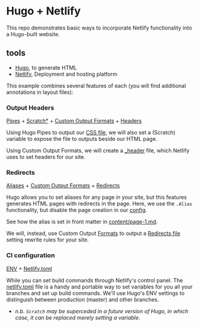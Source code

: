 # Hugo + Netlify

This repo demonstrates basic ways to incorporate Netlify functionality into a Hugo-built website.

## tools

 - [Hugo](http://gohugo.io/), to generate HTML
 - [Netlify](https://www.netlify.com/), Deployment and hosting platform


This example combines several features of each (you will find additional annotations in layout files):

### Output Headers

[Pipes](https://gohugo.io/hugo-pipes/) + [Scratch*](https://gohugo.io/functions/scratch/) + [Custom Output Formats](https://gohugo.io/templates/output-formats) + [Headers](https://www.netlify.com/docs/headers-and-basic-auth/)

Using Hugo Pipes to output our [CSS file](/layouts/partials/head.html), we will also set a (Scratch) variable to expose the file to outputs beside our HTML page.

Using Custom Output Formats, we will create a [_header](/layouts/index.headers) file, which Netlify uses to set headers for our site.


### Redirects

[Aliases](https://gohugo.io/content-management/urls/) + [Custom Output Formats](https://gohugo.io/templates/output-formats) + [Redirects](https://www.netlify.com/docs/redirects/)

Hugo allows you to set aliases for any page in your site, but this features generates HTML pages with redirects in the page. Here, we use the `.Alias` functionality, but disable the page creation in our [config](/config.toml#L5). 

See how the alias is set in front matter in [content/page-1.md](/content/page-1.md).

We will, instead, use Custom Output [Formats](/config.toml#L21) to output a [Redirects file](/layouts/index.redir) setting rewrite rules for your site. 


### CI configuration

[ENV](https://gohugo.io/commands/hugo_env/) + [Netlify.toml](https://www.netlify.com/docs/netlify-toml-reference/)

While you can set build commands through Netlify's control panel. The [netlify.toml](/netlify.toml) file is a handy and portable way to set variables for you all your branches and set up build commands. We'll use Hugo's ENV settings to distinguish between production (master) and other branches.

* _n.b. `Scratch` may be superceded in a future version of Hugo, in which case, it can be replaced merely setting a variable._